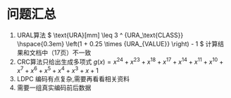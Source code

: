 # 问题汇总

1. URAL算法 $ \text{URA}[mm] \leq 3 ^ {URA_\text{CLASS}} \hspace{0.3em} \left(1 + 0.25 \times {URA_{VALUE}} \right) - 1 $ 计算结果和文档中（17页）不一致
2. CRC算法只给出生成多项式 $g(x) = x^{24} + x^{23} + x^{18} + x^{17} + x^{14} + x^{11} + x^{10} + x^{7} + x^{6} + x^{5} + x^{4} + x^{3} + x + 1$
3. LDPC 编码有点复杂,需要再看看相关资料
4. 需要一组真实编码前后数据

